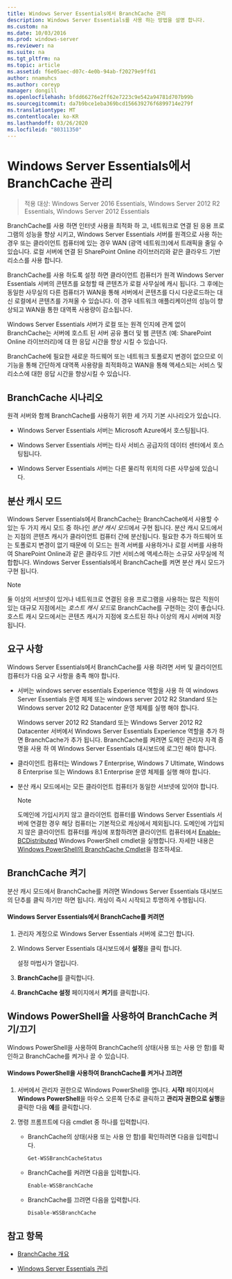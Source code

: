 ```yaml
---
title: Windows Server Essentials에서 BranchCache 관리
description: Windows Server Essentials를 사용 하는 방법을 설명 합니다.
ms.custom: na
ms.date: 10/03/2016
ms.prod: windows-server
ms.reviewer: na
ms.suite: na
ms.tgt_pltfrm: na
ms.topic: article
ms.assetid: f6e05aec-d07c-4e0b-94ab-f20279e9ffd1
author: nnamuhcs
ms.author: coreyp
manager: dongill
ms.openlocfilehash: bfdd66276e2ff62e7223c9e542a94781d707b99b
ms.sourcegitcommit: da7b9bce1eba369bcd156639276f6899714e279f
ms.translationtype: MT
ms.contentlocale: ko-KR
ms.lasthandoff: 03/26/2020
ms.locfileid: "80311350"
---
```

# <a name="manage-branchcache-in-windows-server-essentials"></a>Windows Server Essentials에서 BranchCache 관리

>적용 대상: Windows Server 2016 Essentials, Windows Server 2012 R2 Essentials, Windows Server 2012 Essentials

BranchCache를 사용 하면 인터넷 사용을 최적화 하 고, 네트워크로 연결 된 응용 프로그램의 성능을 향상 시키고, Windows Server Essentials 서버를 원격으로 사용 하는 경우 또는 클라이언트 컴퓨터에 있는 경우 WAN (광역 네트워크)에서 트래픽을 줄일 수 있습니다. 로컬 서버에 연결 된 SharePoint Online 라이브러리와 같은 클라우드 기반 리소스를 사용 합니다.  
  
 BranchCache를 사용 하도록 설정 하면 클라이언트 컴퓨터가 원격 Windows Server Essentials 서버의 콘텐츠를 요청할 때 콘텐츠가 로컬 사무실에 캐시 됩니다. 그 후에는 동일한 사무실의 다른 컴퓨터가 WAN을 통해 서버에서 콘텐츠를 다시 다운로드하는 대신 로컬에서 콘텐츠를 가져올 수 있습니다. 이 경우 네트워크 애플리케이션의 성능이 향상되고 WAN을 통한 대역폭 사용량이 감소됩니다.  
  
 Windows Server Essentials 서버가 로컬 또는 원격 인지에 관계 없이 BranchCache는 서버에 호스트 된 서버 공유 폴더 및 웹 콘텐츠 (예: SharePoint Online 라이브러리)에 대 한 응답 시간을 향상 시킬 수 있습니다.  
  
 BranchCache에 필요한 새로운 하드웨어 또는 네트워크 토폴로지 변경이 없으므로 이 기능을 통해 간단하게 대역폭 사용량을 최적화하고 WAN을 통해 액세스되는 서비스 및 리소스에 대한 응답 시간을 향상시킬 수 있습니다.  
  
## <a name="branchcache-scenarios"></a>BranchCache 시나리오  
 원격 서버와 함께 BranchCache를 사용하기 위한 세 가지 기본 시나리오가 있습니다.  
  
-   Windows Server Essentials 서버는 Microsoft Azure에서 호스팅됩니다.  
  
-   Windows Server Essentials 서버는 타사 서비스 공급자의 데이터 센터에서 호스팅됩니다.  
  
-   Windows Server Essentials 서버는 다른 물리적 위치의 다른 사무실에 있습니다.  
  
## <a name="distributed-cache-mode"></a>분산 캐시 모드  
 Windows Server Essentials에서 BranchCache는 BranchCache에서 사용할 수 있는 두 가지 캐시 모드 중 하나인 *분산 캐시 모드*에서 구현 됩니다. 분산 캐시 모드에서는 지점의 콘텐츠 캐시가 클라이언트 컴퓨터 간에 분산됩니다. 필요한 추가 하드웨어 또는 토폴로지 변경이 없기 때문에 이 모드는 원격 서버를 사용하거나 로컬 서버를 사용하여 SharePoint Online과 같은 클라우드 기반 서비스에 액세스하는 소규모 사무실에 적합합니다. Windows Server Essentials에서 BranchCache를 켜면 분산 캐시 모드가 구현 됩니다.  
  
> [!NOTE]
>  둘 이상의 서브넷이 있거나 네트워크로 연결된 응용 프로그램을 사용하는 많은 직원이 있는 대규모 지점에서는 *호스트 캐시 모드*로 BranchCache를 구현하는 것이 좋습니다. 호스트 캐시 모드에서는 콘텐츠 캐시가 지점에 호스트된 하나 이상의 캐시 서버에 저장됩니다.
  
## <a name="requirements"></a>요구 사항  
 Windows Server Essentials에서 BranchCache를 사용 하려면 서버 및 클라이언트 컴퓨터가 다음 요구 사항을 충족 해야 합니다.  
  
-   서버는 windows server essentials Experience 역할을 사용 하 여 windows Server Essentials 운영 체제 또는 windows server 2012 R2 Standard 또는 Windows server 2012 R2 Datacenter 운영 체제를 실행 해야 합니다.  
  
     Windows server 2012 R2 Standard 또는 Windows Server 2012 R2 Datacenter 서버에서 Windows Server Essentials Experience 역할을 추가 하면 BranchCache가 추가 됩니다. BranchCache를 켜려면 도메인 관리자 자격 증명을 사용 하 여 Windows Server Essentials 대시보드에 로그인 해야 합니다.  
  
-   클라이언트 컴퓨터는 Windows 7 Enterprise, Windows 7 Ultimate, Windows 8 Enterprise 또는 Windows 8.1 Enterprise 운영 체제를 실행 해야 합니다.  
  
-   분산 캐시 모드에서는 모든 클라이언트 컴퓨터가 동일한 서브넷에 있어야 합니다.  
  
    > [!NOTE]
    >  도메인에 가입시키지 않고 클라이언트 컴퓨터를 Windows Server Essentials 서버에 연결한 경우 해당 컴퓨터는 기본적으로 캐싱에서 제외됩니다. 도메인에 가입되지 않은 클라이언트 컴퓨터를 캐싱에 포함하려면 클라이언트 컴퓨터에서 [Enable-BCDistributed](https://technet.microsoft.com/library/hh848398.aspx) Windows PowerShell cmdlet을 실행합니다. 자세한 내용은 [Windows PowerShell의 BranchCache Cmdlet](https://technet.microsoft.com/library/hh848392.aspx)을 참조하세요.  
 
  
## <a name="turn-branchcache-on"></a>BranchCache 켜기  
 분산 캐시 모드에서 BranchCache를 켜려면 Windows Server Essentials 대시보드의 단추를 클릭 하기만 하면 됩니다. 캐싱이 즉시 시작되고 투명하게 수행됩니다.  
  
#### <a name="to-turn-on-branchcache-in-windows-server-essentials"></a>Windows Server Essentials에서 BranchCache를 켜려면  
  
1.  관리자 계정으로 Windows Server Essentials 서버에 로그인 합니다.  
  
2.  Windows Server Essentials 대시보드에서 **설정**을 클릭 합니다.  
  
     설정 마법사가 열립니다.  
  
3.  **BranchCache**를 클릭합니다.  
  
4.  **BranchCache 설정** 페이지에서 **켜기**를 클릭합니다.  
  
## <a name="use-windows-powershell-to-turn-branchcache-on-or-off"></a>Windows PowerShell을 사용하여 BranchCache 켜기/끄기  
 Windows PowerShell을 사용하여 BranchCache의 상태(사용 또는 사용 안 함)를 확인하고 BranchCache를 켜거나 끌 수 있습니다.  
  
#### <a name="to-turn-branchcache-on-or-off-using-windows-powershell"></a>Windows PowerShell을 사용하여 BranchCache를 켜거나 끄려면  
  
1.  서버에서 관리자 권한으로 Windows PowerShell을 엽니다. **시작l** 페이지에서 **Windows PowerShell**을 마우스 오른쪽 단추로 클릭하고 **관리자 권한으로 실행**을 클릭한 다음 **예**를 클릭합니다.  
  
2.  명령 프롬프트에 다음 cmdlet 중 하나를 입력합니다.  
  
    -   BranchCache의 상태(사용 또는 사용 안 함)를 확인하려면 다음을 입력합니다.  
  
        ```powershell  
        Get-WSSBranchCacheStatus  
        ```  
  
    -   BranchCache를 켜려면 다음을 입력합니다.  
  
        ```powershell  
        Enable-WSSBranchCache  
        ```  
  
    -   BranchCache를 끄려면 다음을 입력합니다.  
  
        ```powershell  
        Disable-WSSBranchCache  
        ```  
  
## <a name="see-also"></a>참고 항목  
    
-   [BranchCache 개요](https://technet.microsoft.com/library/hh831696.aspx)  
  
-   [Windows Server Essentials 관리](Manage-Windows-Server-Essentials.md)
